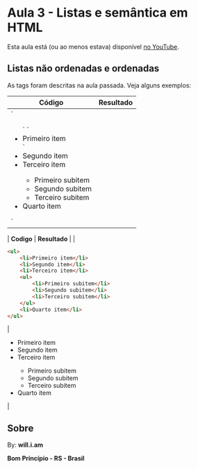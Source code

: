 # Aula 3 - Listas e semântica em HTML

Esta aula está (ou ao menos estava) disponível [no YouTube](https://www.youtube.com/watch?v=ExlIVyYVw04).

## Listas não ordenadas e ordenadas

As tags foram descritas na aula passada. Veja alguns exemplos:

<table>
    <thead>
        <tr>
            <th>Código</th>
            <th>Resultado</th>
        </tr>
    </thead>
    <tbody>
        <tr>
            <td>
                `<ul>`
                    `<li>Primeiro item</li>`
                    <li>Segundo item</li>
                    <li>Terceiro item</li>
                    <ul>
                        <li>Primeiro subitem</li>
                        <li>Segundo subitem</li>
                        <li>Terceiro subitem</li>
                    </ul>
                    <li>Quarto item</li>
                </ul>`
            </td>
        </tr>
    </tbody>
</table>


| **Codigo** | **Resultado** |
|
```html
<ul>
    <li>Primeiro item</li>
    <li>Segundo item</li>
    <li>Terceiro item</li>
    <ul>
        <li>Primeiro subitem</li>
        <li>Segundo subitem</li>
        <li>Terceiro subitem</li>
    </ul>
    <li>Quarto item</li>
</ul>
```
| <ul>
    <li>Primeiro item</li>
    <li>Segundo item</li>
    <li>Terceiro item</li>
    <ul>
        <li>Primeiro subitem</li>
        <li>Segundo subitem</li>
        <li>Terceiro subitem</li>
    </ul>
    <li>Quarto item</li>
</ul> | 

## Sobre

By: **will.i.am**

**Bom Princípio - RS - Brasil**